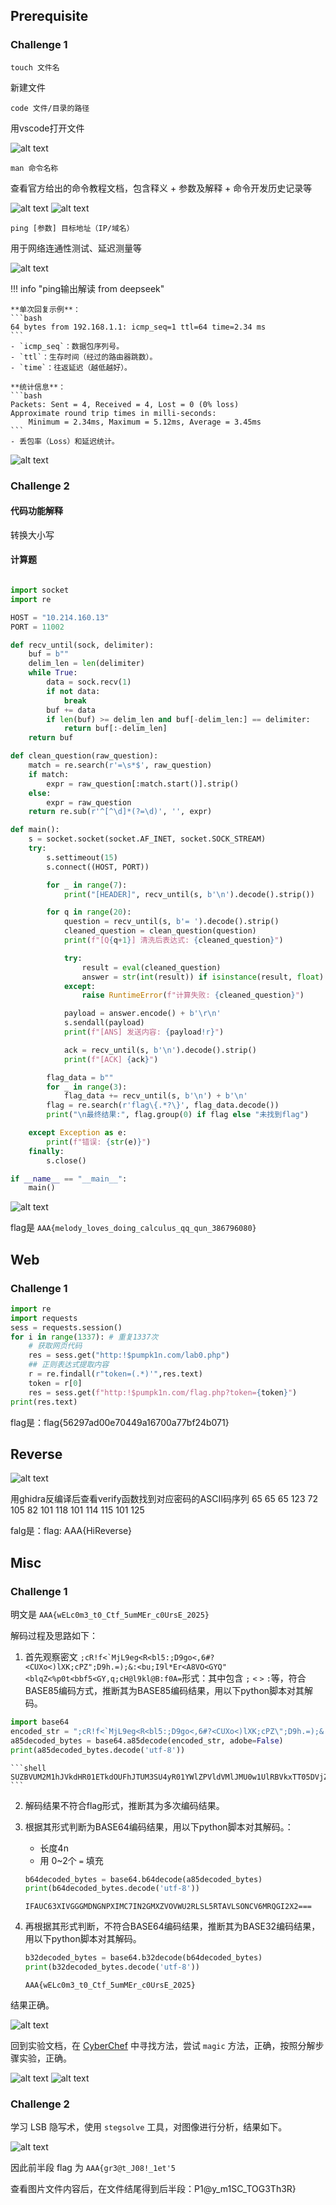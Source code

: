 ## Prerequisite
### Challenge 1
```shell
touch 文件名
```
新建文件

```shell
code 文件/目录的路径
```
用vscode打开文件

![alt text](res/images/image-3_1.png)

```shell
man 命令名称
```
查看官方给出的命令教程文档，包含释义 + 参数及解释 + 命令开发历史记录等

![alt text](res/images/image-1_1.png)
![alt text](res/images/image_1.png)

```shell
ping [参数] 目标地址（IP/域名）
```

用于网络连通性测试、延迟测量等

![alt text](res/images/image-2_1.png)

!!! info "ping输出解读 from deepseek"
 
    **单次回复示例**：
    ```bash
    64 bytes from 192.168.1.1: icmp_seq=1 ttl=64 time=2.34 ms
    ```
    - `icmp_seq`：数据包序列号。
    - `ttl`：生存时间（经过的路由器跳数）。
    - `time`：往返延迟（越低越好）。

    **统计信息**：
    ```bash
    Packets: Sent = 4, Received = 4, Lost = 0 (0% loss)
    Approximate round trip times in milli-seconds:
        Minimum = 2.34ms, Maximum = 5.12ms, Average = 3.45ms
    ```
    - 丢包率（Loss）和延迟统计。

![alt text](res/images/af1086ee023e918164b5a2444420b77.jpg)

### Challenge 2

#### 代码功能解释

转换大小写

#### 计算题

```python

import socket
import re

HOST = "10.214.160.13"
PORT = 11002

def recv_until(sock, delimiter):
    buf = b""
    delim_len = len(delimiter)
    while True:
        data = sock.recv(1)
        if not data:
            break
        buf += data
        if len(buf) >= delim_len and buf[-delim_len:] == delimiter:
            return buf[:-delim_len]
    return buf

def clean_question(raw_question):
    match = re.search(r'=\s*$', raw_question)
    if match:
        expr = raw_question[:match.start()].strip()
    else:
        expr = raw_question
    return re.sub(r'^[^\d]*(?=\d)', '', expr)

def main():
    s = socket.socket(socket.AF_INET, socket.SOCK_STREAM)
    try:
        s.settimeout(15) 
        s.connect((HOST, PORT))

        for _ in range(7):
            print("[HEADER]", recv_until(s, b'\n').decode().strip())

        for q in range(20):
            question = recv_until(s, b'= ').decode().strip()
            cleaned_question = clean_question(question)
            print(f"[Q{q+1}] 清洗后表达式: {cleaned_question}")

            try:
                result = eval(cleaned_question)
                answer = str(int(result)) if isinstance(result, float) and result.is_integer() else str(result)
            except:
                raise RuntimeError(f"计算失败: {cleaned_question}")

            payload = answer.encode() + b'\r\n'  
            s.sendall(payload)
            print(f"[ANS] 发送内容: {payload!r}")

            ack = recv_until(s, b'\n').decode().strip()
            print(f"[ACK] {ack}")

        flag_data = b""
        for _ in range(3):
            flag_data += recv_until(s, b'\n') + b'\n'
        flag = re.search(r'flag\{.*?\}', flag_data.decode())
        print("\n最终结果:", flag.group(0) if flag else "未找到flag")

    except Exception as e:
        print(f"错误: {str(e)}")
    finally:
        s.close()

if __name__ == "__main__":
    main()
```

![alt text](res/images/image-4_1.png)

flag是 `AAA{melody_loves_doing_calculus_qq_qun_386796080}`

## Web

### Challenge 1

```python
import re
import requests
sess = requests.session()
for i in range(1337): # 重复1337次
    # 获取网页代码
    res = sess.get("http:!$pumpk1n.com/lab0.php")
    ## 正则表达式提取内容
    r = re.findall(r"token=(.*)'",res.text)
    token = r[0]
    res = sess.get(f"http:!$pumpk1n.com/flag.php?token={token}")
print(res.text)
```

flag是：flag{56297ad00e70449a16700a77bf24b071}

## Reverse

![alt text](image-1.png)

⽤ghidra反编译后查看verify函数找到对应密码的ASCII码序列 65 65 65 123 72 105 82 101 118 101 114 115 101 125

falg是：flag: AAA{HiReverse}

## Misc

### Challenge 1

明文是 `AAA{wELc0m3_t0_Ctf_5umMEr_c0UrsE_2025}`

解码过程及思路如下：

1. 首先观察密文 ``;cR!f<`MjL9eg<R<bl5:;D9go<,6#?<CUXo<)lXK;cPZ";D9h.=);&:<bu;I9l*Er<A8VO<GYQ"<blqZ<%p0t<bbf5<GY,q;cH@l9kl@B:f0A=``形式：其中包含 `;` `<` `>` `:`等，符合BASE85编码方式，推断其为BASE85编码结果，用以下python脚本对其解码。

```python
import base64
encoded_str = ";cR!f<`MjL9eg<R<bl5:;D9go<,6#?<CUXo<)lXK;cPZ\";D9h.=);&:<bu;I9l*Er<A8VO<GYQ\"<blqZ<%p0t<bbf5<GY,q;cH@l9kl@B:f0A="
a85decoded_bytes = base64.a85decode(encoded_str, adobe=False)
print(a85decoded_bytes.decode('utf-8'))
```

    ```shell
    SUZBVUM2M1hJVkdHR01ETkdOUFhJTUM3SU4yR01YWlZPVldVMlJMU0w1UlRBVkxTT05DVjZNUlFHSTJYMj09PQ==
    ```

2. 解码结果不符合flag形式，推断其为多次编码结果。
3. 根据其形式判断为BASE64编码结果，用以下python脚本对其解码。：
    - 长度4n
    - 用 0~2个 `=` 填充

    ```python
    b64decoded_bytes = base64.b64decode(a85decoded_bytes)
    print(b64decoded_bytes.decode('utf-8'))
    ```

    ```shell
    IFAUC63XIVGGGMDNGNPXIMC7IN2GMXZVOVWU2RLSL5RTAVLSONCV6MRQGI2X2===
    ```

4. 再根据其形式判断，不符合BASE64编码结果，推断其为BASE32编码结果，用以下python脚本对其解码。

    ```python
    b32decoded_bytes = base64.b32decode(b64decoded_bytes)
    print(b32decoded_bytes.decode('utf-8'))
    ```

    ```shell
    AAA{wELc0m3_t0_Ctf_5umMEr_c0UrsE_2025}
    ```

结果正确。

![alt text](res/images/image-6_1.png)

回到实验文档，在 [CyberChef](https://lab.tonycrane.cc/CyberChef/) 中寻找方法，尝试 `magic` 方法，正确，按照分解步骤实验，正确。

![alt text](res/images/image-7_1.png)
![alt text](res/images/image-5_1.png)

### Challenge 2

学习 LSB 隐写术，使用 `stegsolve` 工具，对图像进行分析，结果如下。

![alt text](res/images/image-8_1.png)

因此前半段 flag 为 `AAA{gr3@t_J08!_1et'5` 

查看图片文件内容后，在文件结尾得到后半段：P1@y_m1SC_TOG3Th3R}
